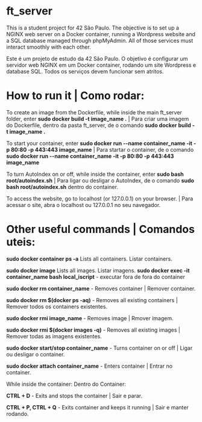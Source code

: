 # ft_server
This is a student project for 42 São Paulo. The objective is to set up a NGINX web server on a Docker container, running a Wordpress website and a SQL database managed through phpMyAdmin. All of those services must interact smoothly with each other.

Este é um projeto de estudo da 42 São Paulo. O objetivo é configurar um servidor web NGINX em um Docker container, rodando um site Wordpress e database SQL. Todos os serviços devem funcionar sem atritos.

# How to run it | Como rodar:

To create an image from the Dockerfile, while inside the main ft_server folder, enter **sudo docker build -t image_name .** | Para criar uma imagem do Dockerfile, dentro da pasta ft_server, de o comando **sudo docker build -t image_name .**


To start your container, enter **sudo docker run --name container_name -it -p 80:80 -p 443:443 image_name** | Para startar o container, de o comando **sudo docker run --name container_name -it -p 80:80 -p 443:443 image_name**


To turn AutoIndex on or off, while inside the container, enter **sudo bash root/autoindex.sh** | Para ligar ou desligar o AutoIndex, de o comando **sudo bash root/autoindex.sh** dentro do container.


To access the website, go to localhost (or 127.0.0.1) on your browser. | Para acessar o site, abra o localhost ou 127.0.0.1 no seu navegador.


# Other useful commands | Comandos uteis:

**sudo docker container ps -a**
Lists all containers.
Listar containers.

**sudo docker image**
Lists all images.
Listar imagens.
**sudo docker exec -it container_name bash local_iscript** - executar fora de fora do container

**sudo docker rm container_name** - Removes container | Remover container.

**sudo docker rm $(docker ps -aq)** - Removes all existing containers | Remover todos os containers existentes.

**sudo docker rmi image_name** - Removes image | Rmover imagem.

**sudo docker rmi $(docker images -q)** - Removes all existing images | Remover todas as imagens existentes.

**sudo docker start/stop container_name** - Turns container on or off | Ligar ou desligar o container.

**sudo docker attach container_name** - Enters container | Entrar no container.

While inside the container:
Dentro do Container:

**CTRL + D** - Exits and stops the container | Sair e parar.

**CTRL + P, CTRL + Q** - Exits container and keeps it running | Sair e manter rodando.
